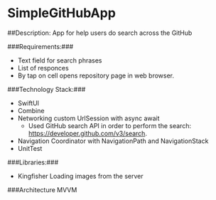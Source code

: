 # SimpleGitHubApp

##Description: App for help users do search across the GitHub

###Requirements:###
* Text field for search phrases
* List of responces
* By tap on cell opens repository page in web browser.

###Technology Stack:###
* SwiftUI
* Combine
* Networking custom UrlSession with async await
    * Used GitHub search API in order to perform the search: <https://developer.github.com/v3/search>.
* Navigation Coordinator with NavigationPath and NavigationStack
* UnitTest

###Libraries:###
* Kingfisher Loading images from the server

###Architecture MVVM
